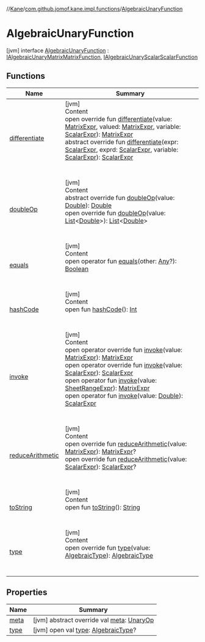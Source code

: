 //[Kane](../../index.md)/[com.github.jomof.kane.impl.functions](../index.md)/[AlgebraicUnaryFunction](index.md)



# AlgebraicUnaryFunction  
 [jvm] interface [AlgebraicUnaryFunction](index.md) : [IAlgebraicUnaryMatrixMatrixFunction](../../com.github.jomof.kane/-i-algebraic-unary-matrix-matrix-function/index.md), [IAlgebraicUnaryScalarScalarFunction](../../com.github.jomof.kane/-i-algebraic-unary-scalar-scalar-function/index.md)   


## Functions  
  
|  Name|  Summary| 
|---|---|
| <a name="com.github.jomof.kane.impl.functions/AlgebraicUnaryFunction/differentiate/#com.github.jomof.kane.MatrixExpr#com.github.jomof.kane.MatrixExpr#com.github.jomof.kane.ScalarExpr/PointingToDeclaration/"></a>[differentiate](differentiate.md)| <a name="com.github.jomof.kane.impl.functions/AlgebraicUnaryFunction/differentiate/#com.github.jomof.kane.MatrixExpr#com.github.jomof.kane.MatrixExpr#com.github.jomof.kane.ScalarExpr/PointingToDeclaration/"></a>[jvm]  <br>Content  <br>open override fun [differentiate](differentiate.md)(value: [MatrixExpr](../../com.github.jomof.kane/-matrix-expr/index.md), valued: [MatrixExpr](../../com.github.jomof.kane/-matrix-expr/index.md), variable: [ScalarExpr](../../com.github.jomof.kane/-scalar-expr/index.md)): [MatrixExpr](../../com.github.jomof.kane/-matrix-expr/index.md)  <br>abstract override fun [differentiate](differentiate.md)(expr: [ScalarExpr](../../com.github.jomof.kane/-scalar-expr/index.md), exprd: [ScalarExpr](../../com.github.jomof.kane/-scalar-expr/index.md), variable: [ScalarExpr](../../com.github.jomof.kane/-scalar-expr/index.md)): [ScalarExpr](../../com.github.jomof.kane/-scalar-expr/index.md)  <br><br><br>
| <a name="com.github.jomof.kane.impl.functions/AlgebraicUnaryFunction/doubleOp/#kotlin.Double/PointingToDeclaration/"></a>[doubleOp](double-op.md)| <a name="com.github.jomof.kane.impl.functions/AlgebraicUnaryFunction/doubleOp/#kotlin.Double/PointingToDeclaration/"></a>[jvm]  <br>Content  <br>abstract override fun [doubleOp](double-op.md)(value: [Double](https://kotlinlang.org/api/latest/jvm/stdlib/kotlin/-double/index.html)): [Double](https://kotlinlang.org/api/latest/jvm/stdlib/kotlin/-double/index.html)  <br>open override fun [doubleOp](double-op.md)(value: [List](https://kotlinlang.org/api/latest/jvm/stdlib/kotlin.collections/-list/index.html)<[Double](https://kotlinlang.org/api/latest/jvm/stdlib/kotlin/-double/index.html)>): [List](https://kotlinlang.org/api/latest/jvm/stdlib/kotlin.collections/-list/index.html)<[Double](https://kotlinlang.org/api/latest/jvm/stdlib/kotlin/-double/index.html)>  <br><br><br>
| <a name="kotlin/Any/equals/#kotlin.Any?/PointingToDeclaration/"></a>[equals](../../com.github.jomof.kane.impl.visitor/-difference-visitor/index.md#%5Bkotlin%2FAny%2Fequals%2F%23kotlin.Any%3F%2FPointingToDeclaration%2F%5D%2FFunctions%2F-392968366)| <a name="kotlin/Any/equals/#kotlin.Any?/PointingToDeclaration/"></a>[jvm]  <br>Content  <br>open operator fun [equals](../../com.github.jomof.kane.impl.visitor/-difference-visitor/index.md#%5Bkotlin%2FAny%2Fequals%2F%23kotlin.Any%3F%2FPointingToDeclaration%2F%5D%2FFunctions%2F-392968366)(other: [Any](https://kotlinlang.org/api/latest/jvm/stdlib/kotlin/-any/index.html)?): [Boolean](https://kotlinlang.org/api/latest/jvm/stdlib/kotlin/-boolean/index.html)  <br><br><br>
| <a name="kotlin/Any/hashCode/#/PointingToDeclaration/"></a>[hashCode](../../com.github.jomof.kane.impl.visitor/-difference-visitor/index.md#%5Bkotlin%2FAny%2FhashCode%2F%23%2FPointingToDeclaration%2F%5D%2FFunctions%2F-392968366)| <a name="kotlin/Any/hashCode/#/PointingToDeclaration/"></a>[jvm]  <br>Content  <br>open fun [hashCode](../../com.github.jomof.kane.impl.visitor/-difference-visitor/index.md#%5Bkotlin%2FAny%2FhashCode%2F%23%2FPointingToDeclaration%2F%5D%2FFunctions%2F-392968366)(): [Int](https://kotlinlang.org/api/latest/jvm/stdlib/kotlin/-int/index.html)  <br><br><br>
| <a name="com.github.jomof.kane.impl.functions/AlgebraicUnaryFunction/invoke/#com.github.jomof.kane.MatrixExpr/PointingToDeclaration/"></a>[invoke](invoke.md)| <a name="com.github.jomof.kane.impl.functions/AlgebraicUnaryFunction/invoke/#com.github.jomof.kane.MatrixExpr/PointingToDeclaration/"></a>[jvm]  <br>Content  <br>open operator override fun [invoke](invoke.md)(value: [MatrixExpr](../../com.github.jomof.kane/-matrix-expr/index.md)): [MatrixExpr](../../com.github.jomof.kane/-matrix-expr/index.md)  <br>open operator override fun [invoke](invoke.md)(value: [ScalarExpr](../../com.github.jomof.kane/-scalar-expr/index.md)): [ScalarExpr](../../com.github.jomof.kane/-scalar-expr/index.md)  <br>open operator fun [invoke](../../com.github.jomof.kane/-i-algebraic-unary-matrix-matrix-function/invoke.md)(value: [SheetRangeExpr](../../com.github.jomof.kane.impl.sheet/-sheet-range-expr/index.md)): [MatrixExpr](../../com.github.jomof.kane/-matrix-expr/index.md)  <br>open operator fun [invoke](../../com.github.jomof.kane/-i-algebraic-unary-scalar-scalar-function/invoke.md)(value: [Double](https://kotlinlang.org/api/latest/jvm/stdlib/kotlin/-double/index.html)): [ScalarExpr](../../com.github.jomof.kane/-scalar-expr/index.md)  <br><br><br>
| <a name="com.github.jomof.kane.impl.functions/AlgebraicUnaryFunction/reduceArithmetic/#com.github.jomof.kane.MatrixExpr/PointingToDeclaration/"></a>[reduceArithmetic](reduce-arithmetic.md)| <a name="com.github.jomof.kane.impl.functions/AlgebraicUnaryFunction/reduceArithmetic/#com.github.jomof.kane.MatrixExpr/PointingToDeclaration/"></a>[jvm]  <br>Content  <br>open override fun [reduceArithmetic](reduce-arithmetic.md)(value: [MatrixExpr](../../com.github.jomof.kane/-matrix-expr/index.md)): [MatrixExpr](../../com.github.jomof.kane/-matrix-expr/index.md)?  <br>open override fun [reduceArithmetic](reduce-arithmetic.md)(value: [ScalarExpr](../../com.github.jomof.kane/-scalar-expr/index.md)): [ScalarExpr](../../com.github.jomof.kane/-scalar-expr/index.md)?  <br><br><br>
| <a name="kotlin/Any/toString/#/PointingToDeclaration/"></a>[toString](../../com.github.jomof.kane.impl.visitor/-difference-visitor/index.md#%5Bkotlin%2FAny%2FtoString%2F%23%2FPointingToDeclaration%2F%5D%2FFunctions%2F-392968366)| <a name="kotlin/Any/toString/#/PointingToDeclaration/"></a>[jvm]  <br>Content  <br>open fun [toString](../../com.github.jomof.kane.impl.visitor/-difference-visitor/index.md#%5Bkotlin%2FAny%2FtoString%2F%23%2FPointingToDeclaration%2F%5D%2FFunctions%2F-392968366)(): [String](https://kotlinlang.org/api/latest/jvm/stdlib/kotlin/-string/index.html)  <br><br><br>
| <a name="com.github.jomof.kane.impl.functions/AlgebraicUnaryFunction/type/#com.github.jomof.kane.impl.types.AlgebraicType/PointingToDeclaration/"></a>[type](type.md)| <a name="com.github.jomof.kane.impl.functions/AlgebraicUnaryFunction/type/#com.github.jomof.kane.impl.types.AlgebraicType/PointingToDeclaration/"></a>[jvm]  <br>Content  <br>open override fun [type](type.md)(value: [AlgebraicType](../../com.github.jomof.kane.impl.types/-algebraic-type/index.md)): [AlgebraicType](../../com.github.jomof.kane.impl.types/-algebraic-type/index.md)  <br><br><br>


## Properties  
  
|  Name|  Summary| 
|---|---|
| <a name="com.github.jomof.kane.impl.functions/AlgebraicUnaryFunction/meta/#/PointingToDeclaration/"></a>[meta](meta.md)| <a name="com.github.jomof.kane.impl.functions/AlgebraicUnaryFunction/meta/#/PointingToDeclaration/"></a> [jvm] abstract override val [meta](meta.md): [UnaryOp](../../com.github.jomof.kane.impl/-unary-op/index.md)   <br>
| <a name="com.github.jomof.kane.impl.functions/AlgebraicUnaryFunction/type/#/PointingToDeclaration/"></a>[type](type.md)| <a name="com.github.jomof.kane.impl.functions/AlgebraicUnaryFunction/type/#/PointingToDeclaration/"></a> [jvm] open val [type](type.md): [AlgebraicType](../../com.github.jomof.kane.impl.types/-algebraic-type/index.md)?   <br>

